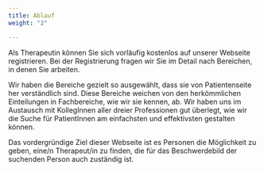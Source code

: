 ```yaml
---
title: Ablauf
weight: "2"

---
```

Als Therapeutin können Sie sich vorläufig kostenlos auf unserer Webseite registrieren. Bei der Registrierung fragen wir Sie im Detail nach Bereichen, in denen Sie arbeiten.

<!--more-->

Wir haben die Bereiche gezielt so ausgewählt, dass sie von Patientenseite her verständlich sind. Diese Bereiche weichen von den herkömmlichen Einteilungen in Fachbereiche, wie wir sie kennen, ab. Wir haben uns im Austausch mit KollegInnen aller dreier Professionen gut überlegt, wie wir die Suche für PatientInnen am einfachsten und effektivsten gestalten können.

Das vordergründige Ziel dieser Webseite ist es Personen die Möglichkeit zu geben, eine/n Therapeut/in zu finden, die für das Beschwerdebild der suchenden Person auch zuständig ist. 